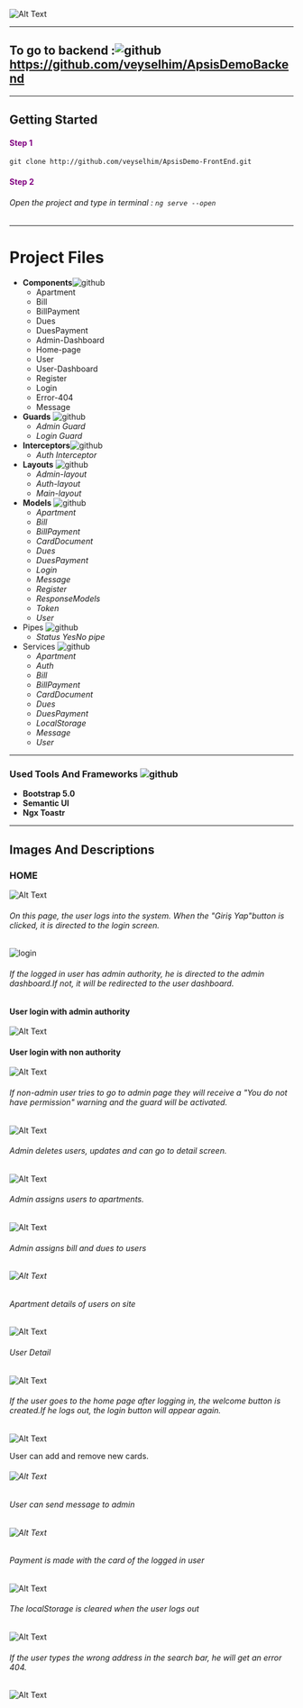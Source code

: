 ![Alt Text](https://github.com/veyselhim/ApsisDemoBackend/blob/master/ApsisDemoScreenShots/header.gif)


---

## To go to backend :![github](https://github.com/veyselhim/ApsisDemo-FrontEnd/blob/master/ApsisDemoScreenShots/github.png)https://github.com/veyselhim/ApsisDemoBackend

---
## Getting Started

#### <span style="color:purple">Step 1</span>

`git clone http://github.com/veyselhim/ApsisDemo-FrontEnd.git`

#### <span style="color:purple">**Step 2**</span>

###### Open the project and type in terminal : `ng serve --open`
---
# Project Files

- **Components**![github](https://github.com/veyselhim/ApsisDemo-FrontEnd/blob/master/ApsisDemoScreenShots/folder.png)
   - Apartment
   - Bill
   - BillPayment
   - Dues
   - DuesPayment
   - Admin-Dashboard
   - Home-page
   - User
   - User-Dashboard
   - Register
   - Login
   - Error-404
   - Message
- **Guards** ![github](https://github.com/veyselhim/ApsisDemo-FrontEnd/blob/master/ApsisDemoScreenShots/guard.png)
  - *Admin Guard*
  - *Login Guard*
- **Interceptors**![github](https://github.com/veyselhim/ApsisDemo-FrontEnd/blob/master/ApsisDemoScreenShots/folder.png)
  - *Auth Interceptor*
- **Layouts** ![github](https://github.com/veyselhim/ApsisDemo-FrontEnd/blob/master/ApsisDemoScreenShots/folder.png)
   - *Admin-layout*
   - *Auth-layout*
   - *Main-layout*
- **Models** ![github](https://github.com/veyselhim/ApsisDemo-FrontEnd/blob/master/ApsisDemoScreenShots/folder.png)
  - *Apartment*
  - *Bill*
  - *BillPayment*
  - *CardDocument*
  - *Dues*
  - *DuesPayment*
  - *Login*
  - *Message*
  - *Register*
  - *ResponseModels*
  - *Token*
  - *User*
- Pipes ![github](https://github.com/veyselhim/ApsisDemo-FrontEnd/blob/master/ApsisDemoScreenShots/folder.png)
  - *Status YesNo pipe*
- Services ![github](https://github.com/veyselhim/ApsisDemo-FrontEnd/blob/master/ApsisDemoScreenShots/folder.png)
  - *Apartment*
  - *Auth*
  - *Bill*
  - *BillPayment*
  - *CardDocument*
  - *Dues*
  - *DuesPayment*
  - *LocalStorage*
  - *Message*
  - *User*

---

### Used Tools And Frameworks ![github](https://github.com/veyselhim/ApsisDemo-FrontEnd/blob/master/ApsisDemoScreenShots/tools.png)

- **Bootstrap 5.0**
- **Semantic UI**
- **Ngx Toastr**

----

## Images And Descriptions



### HOME

![Alt Text](https://github.com/veyselhim/ApsisDemo-FrontEnd/blob/master/ApsisDemoScreenShots/homepage.gif)



###### On this page, the user logs into the system. When the "Giriş Yap"button is clicked, it is directed to the login screen.

![login](https://github.com/veyselhim/ApsisDemo-FrontEnd/blob/master/ApsisDemoScreenShots/login.png)



###### If the logged in user has admin authority, he is directed to the admin dashboard.If not, it will be redirected to the user dashboard. 

#### User login with admin authority

![Alt Text](https://github.com/veyselhim/ApsisDemo-FrontEnd/blob/master/ApsisDemoScreenShots/adminlogin.gif)

#### User login with non authority

![Alt Text](https://github.com/veyselhim/ApsisDemo-FrontEnd/blob/master/ApsisDemoScreenShots/userlogin.gif)

###### If non-admin user tries to go to admin page they will receive a "You do not have permission" warning and the guard will be activated.

![Alt Text](https://github.com/veyselhim/ApsisDemo-FrontEnd/blob/master/ApsisDemoScreenShots/adminPermission.gif)

###### Admin deletes users, updates and can go to detail screen.

![Alt Text](https://github.com/veyselhim/ApsisDemo-FrontEnd/blob/master/ApsisDemoScreenShots/userDelete.gif)



###### Admin assigns users to apartments.

![Alt Text](https://github.com/veyselhim/ApsisDemo-FrontEnd/blob/master/ApsisDemoScreenShots/apartmentadd.png)

###### Admin assigns bill and dues to users

###### ![Alt Text](https://github.com/veyselhim/ApsisDemo-FrontEnd/blob/master/ApsisDemoScreenShots/duesadd.png)

###### Apartment details of users on site

![Alt Text](https://github.com/veyselhim/ApsisDemo-FrontEnd/blob/master/ApsisDemoScreenShots/apartments.png)

###### User Detail

![Alt Text](https://github.com/veyselhim/ApsisDemo-FrontEnd/blob/master/ApsisDemoScreenShots/userdetail.gif)

###### If the user goes to the home page after logging in, the welcome button is created.If he logs out, the login button will appear again.

![Alt Text](https://github.com/veyselhim/ApsisDemo-FrontEnd/blob/master/ApsisDemoScreenShots/userWelcome.gif)

User can add and remove new cards.

###### ![Alt Text](https://github.com/veyselhim/ApsisDemo-FrontEnd/blob/master/ApsisDemoScreenShots/cardoperations.gif)

###### User can send message to admin

###### ![Alt Text](https://github.com/veyselhim/ApsisDemo-FrontEnd/blob/master/ApsisDemoScreenShots/message.png)

###### Payment is made with the card of the logged in user

![Alt Text](https://github.com/veyselhim/ApsisDemo-FrontEnd/blob/master/ApsisDemoScreenShots/payment.gif)

###### The localStorage is cleared when the user logs out

![Alt Text](https://github.com/veyselhim/ApsisDemo-FrontEnd/blob/master/ApsisDemoScreenShots/userLogout.gif)

###### If the user types the wrong address in the search bar, he will get an error 404.

![Alt Text](https://github.com/veyselhim/ApsisDemo-FrontEnd/blob/master/ApsisDemoScreenShots/error.gif)
